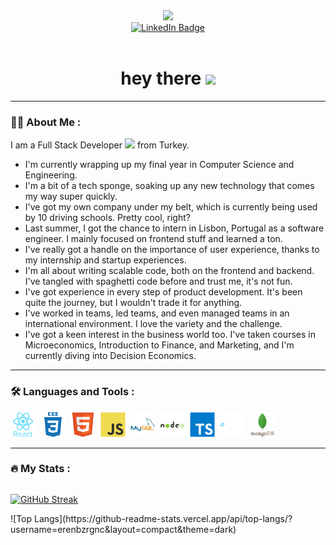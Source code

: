 
<div id="header" align="center">
  <img src="https://media.giphy.com/media/6ib6KPmkeAjDTxMxij/giphy.gif" width="100"/>
</div>

<div id="badges" align="center">
  <a href="https://www.linkedin.com/in/erenbezirganci/">
    <img src="https://img.shields.io/badge/LinkedIn-blue?style=for-the-badge&logo=linkedin&logoColor=white" alt="LinkedIn Badge"/>
  </a>
</div>
<div id="view-count" align="center">
<img src="https://komarev.com/ghpvc/?username=erenbzrgnc&style=flat-square&color=blue" alt=""/>
  
</div>

<div id="hi" align="center">
  <h1>
  hey there
  <img src="https://media.giphy.com/media/hvRJCLFzcasrR4ia7z/giphy.gif" width="30px"/>
</h1>
  
</div>




---

### :man_technologist: About Me :
I am a Full Stack Developer <img src="https://media.giphy.com/media/WUlplcMpOCEmTGBtBW/giphy.gif" width="30"> from Turkey.

- I'm currently wrapping up my final year in Computer Science and Engineering. 
- I'm a bit of a tech sponge, soaking up any new technology that comes my way super quickly.
- I've got my own company under my belt, which is currently being used by 10 driving schools. Pretty cool, right?
- Last summer, I got the chance to intern in Lisbon, Portugal as a software engineer. I mainly focused on frontend stuff and learned a ton.
- I've really got a handle on the importance of user experience, thanks to my internship and startup experiences.
- I'm all about writing scalable code, both on the frontend and backend. I've tangled with spaghetti code before and trust me, it's not fun.
- I've got experience in every step of product development. It's been quite the journey, but I wouldn't trade it for anything.
- I've worked in teams, led teams, and even managed teams in an international environment. I love the variety and the challenge.
- I've got a keen interest in the business world too. I've taken courses in Microeconomics, Introduction to Finance, and Marketing, and I'm currently diving into Decision Economics.

---

### :hammer_and_wrench: Languages and Tools :
<div>

  <img src="https://github.com/devicons/devicon/blob/master/icons/react/react-original-wordmark.svg" title="React" alt="React" width="40" height="40"/>&nbsp;
  <img src="https://github.com/devicons/devicon/blob/master/icons/css3/css3-plain-wordmark.svg"  title="CSS3" alt="CSS" width="40" height="40"/>&nbsp;
  <img src="https://github.com/devicons/devicon/blob/master/icons/html5/html5-original.svg" title="HTML5" alt="HTML" width="40" height="40"/>&nbsp;
  <img src="https://github.com/devicons/devicon/blob/master/icons/javascript/javascript-original.svg" title="JavaScript" alt="JavaScript" width="40" height="40"/>&nbsp;
  <img src="https://github.com/devicons/devicon/blob/master/icons/mysql/mysql-original-wordmark.svg" title="MySQL"  alt="MySQL" width="40" height="40"/>&nbsp;
  <img src="https://github.com/devicons/devicon/blob/master/icons/nodejs/nodejs-original-wordmark.svg" title="NodeJS" alt="NodeJS" width="40" height="40"/>&nbsp;
    <img src="https://github.com/devicons/devicon/blob/master/icons/typescript/typescript-original.svg" title="Typescript" alt="Typescript" width="40" height="40"/>&nbsp;
      <img src="https://github.com/devicons/devicon/blob/master/icons/tailwindcss/tailwindcss-original-wordmark.svg" title="tailwindCSS" alt="tailwindCSS" width="40" height="40"/>&nbsp;
      <img src="https://github.com/devicons/devicon/blob/master/icons/mongodb/mongodb-original-wordmark.svg" title="MongoDb"  alt="MongoDb" width="40" height="40"/>&nbsp;


</div>

---

### :fire: My Stats :



<div>

<div style="display:inline-block" >

  [![GitHub Streak](http://github-readme-streak-stats.herokuapp.com?user=erenbzrgnc&theme=dark&background=000000)](https://git.io/streak-stats)
</div>

<div style="display:inline-block" > 
![Top Langs](https://github-readme-stats.vercel.app/api/top-langs/?username=erenbzrgnc&layout=compact&theme=dark)

  
</div  >






  
</div>



